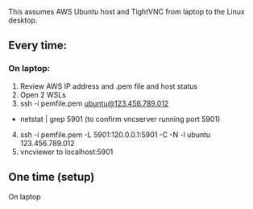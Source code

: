 This assumes AWS Ubuntu host and
TightVNC  from laptop to the
Linux desktop.

## Every time:

### On laptop:
1. Review AWS IP address and .pem file and host status
2. Open 2 WSLs 
3. ssh -i pemfile.pem ubuntu@123.456.789.012 
* netstat | grep 5901 (to confirm vncserver running port 5901) 
4. ssh -i pemfile.pem -L 5901:120.0.0.1:5901 -C -N -l ubuntu 123.456.789.012
5. vncviewer to localhost:5901

## One time (setup)
On laptop
